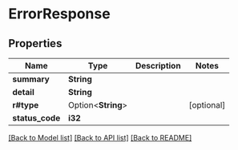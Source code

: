 # ErrorResponse

## Properties

| Name            | Type               | Description | Notes      |
| --------------- | ------------------ | ----------- | ---------- |
| **summary**     | **String**         |             |
| **detail**      | **String**         |             |
| **r#type**      | Option<**String**> |             | [optional] |
| **status_code** | **i32**            |             |

[[Back to Model list]](../README.md#documentation-for-models) [[Back to API list]](../README.md#documentation-for-api-endpoints) [[Back to README]](../README.md)
